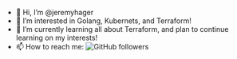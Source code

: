 - 👋 Hi, I’m @jeremyhager
- 👀 I’m interested in Golang, Kubernets, and Terraform!
- 🌱 I’m currently learning all about Terraform, and plan to continue learning on my interests!
- 📫 How to reach me:
![GitHub followers](https://img.shields.io/github/followers/jeremyhager?label=Follow%20me&style=plastic)

<!---
jeremyhager/jeremyhager is a ✨ special ✨ repository because its `README.md` (this file) appears on your GitHub profile.
You can click the Preview link to take a look at your changes.

Not enough experiance yet, but I hope to soon!
- 💞️ I’m looking to collaborate on ...
--->
